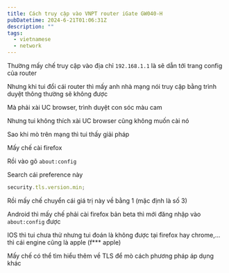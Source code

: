 ```yaml
---
title: Cách truy cập vào VNPT router iGate GW040-H
pubDatetime: 2024-6-21T01:06:31Z
description: ""
tags:
  - vietnamese
  - network
---
```


Thường mấy chế truy cập vào địa chỉ `192.168.1.1` là sẽ dẫn tới trang config của router

Nhưng khi tui đổi cái router thì mấy anh nhà mạng nói truy cập bằng trình duyệt thông thường sẽ không được

Mà phải xài UC browser, trình duyệt con sóc màu cam

Nhưng tui không thích xài UC browser cũng không muốn cài nó

Sao khi mò trên mạng thì tui thấy giải pháp

Mấy chế cài firefox

Rồi vào gõ `about:config`

Search cái preference này

```js
security.tls.version.min;
```

Rồi mấy chế chuyển cái giá trị này về bằng 1 (mặc định là số 3)

Android thì mấy chế phải cài firefox bản beta thì mới đăng nhập vào `about:config` được

IOS thì tui chưa thử nhưng tui đoán là không được tại firefox hay chrome,... thì cái engine cũng là apple (f\*\*\* apple)

Mấy chế có thể tìm hiểu thêm về TLS để mò cách phương pháp áp dụng khác
